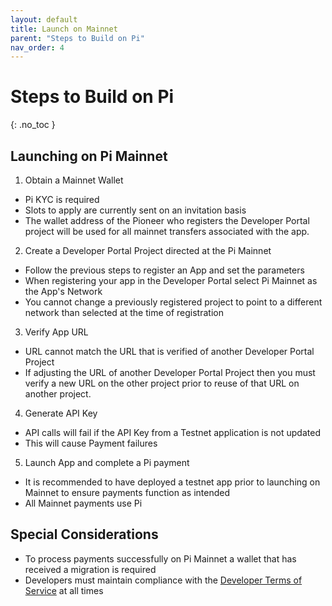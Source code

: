 ```yaml
---
layout: default
title: Launch on Mainnet
parent: "Steps to Build on Pi"
nav_order: 4
---
```


# Steps to Build on Pi
{: .no_toc }


## Launching on Pi Mainnet

1. Obtain a Mainnet Wallet
* Pi KYC is required
* Slots to apply are currently sent on an invitation basis
* The wallet address of the Pioneer who registers the Developer Portal project will be used for all mainnet transfers associated with the app.
2. Create a Developer Portal Project directed at the Pi Mainnet
* Follow the previous steps to register an App and set the parameters
* When registering your app in the Developer Portal select Pi Mainnet as the App's Network
* You cannot change a previously registered project to point to a different network than selected at the time of registration
3. Verify App URL
* URL cannot match the URL that is verified of another Developer Portal Project
* If adjusting the URL of another Developer Portal Project then you must verify a new URL on the other project prior to reuse of that URL on another project.
4. Generate API Key
* API calls will fail if the API Key from a Testnet application is not updated
* This will cause Payment failures
5. Launch App and complete a Pi payment
* It is recommended to have deployed a testnet app prior to launching on Mainnet to ensure payments function as intended
* All Mainnet payments use Pi


## Special Considerations
- To process payments successfully on Pi Mainnet a wallet that has received a migration is required
- Developers must maintain compliance with the [Developer Terms of Service](https://socialchain.app/developer_terms) at all times
